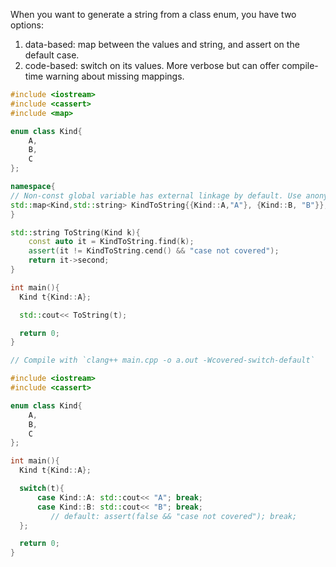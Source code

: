 When you want to generate a string from a class enum, you have two options:
1) data-based: map between the values and string, and assert on the default case.
2) code-based: switch on its values. More verbose but can offer compile-time warning about missing mappings.

```c++
#include <iostream>
#include <cassert>
#include <map>

enum class Kind{
	A,
	B,
	C
};

namespace{
// Non-const global variable has external linkage by default. Use anonymous namespace to make it internal.
std::map<Kind,std::string> KindToString{{Kind::A,"A"}, {Kind::B, "B"}};
}

std::string ToString(Kind k){
    const auto it = KindToString.find(k);
    assert(it != KindToString.cend() && "case not covered");
    return it->second;
}

int main(){
  Kind t{Kind::A};	

  std::cout<< ToString(t);

  return 0;
}
```

```c++
// Compile with `clang++ main.cpp -o a.out -Wcovered-switch-default`

#include <iostream>
#include <cassert>

enum class Kind{
	A,
	B,
	C
};

int main(){
  Kind t{Kind::A};	

  switch(t){
	  case Kind::A: std::cout<< "A"; break; 
	  case Kind::B: std::cout<< "B"; break; 
         // default: assert(false && "case not covered"); break;			
  };

  return 0;
}
```
